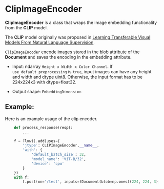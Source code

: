 # ClipImageEncoder

 **ClipImageEncoder** is a class that wraps the image embedding functionality from the **CLIP** model.

The **CLIP** model originally was proposed in [Learning Transferable Visual Models From Natural Language Supervision](https://cdn.openai.com/papers/Learning_Transferable_Visual_Models_From_Natural_Language_Supervision.pdf).

`ClipImageEncoder` encode images stored in the blob attribute of the **Document** and saves the encoding in the embedding attribute.

- Input: ndarray `Height x Width x Color Channel`. If `use_default_preprocessing` is `true`, input images can have any height and width and dtype uint8. Otherwise, the input format has to be 224x224x3 with dtype=float32.

- Output shape: `EmbeddingDimension`

      

## Example:

Here is an example usage of the clip encoder.

```python
    def process_response(resp):
        ...

    f = Flow().add(uses={
        'jtype': CLIPImageEncoder.__name__,
        'with': {
            'default_batch_size': 32,
            'model_name': 'ViT-B/32',
            'device': 'cpu'
        }
    })
    with f:
        f.post(on='/test', inputs=(Document(blob=np.ones((224, 224, 3))) for _ in range(25)), on_done=process_response)
```
